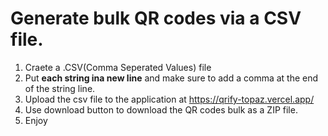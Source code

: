 # Generate bulk QR codes via a CSV file.

1. Craete a .CSV(Comma Seperated Values) file
2. Put **each string ina  new line** and make sure to add a comma at the end of the string line.
3. Upload the csv file to the application at https://qrify-topaz.vercel.app/
4. Use download button to download the QR codes bulk as a ZIP file.
5. Enjoy
